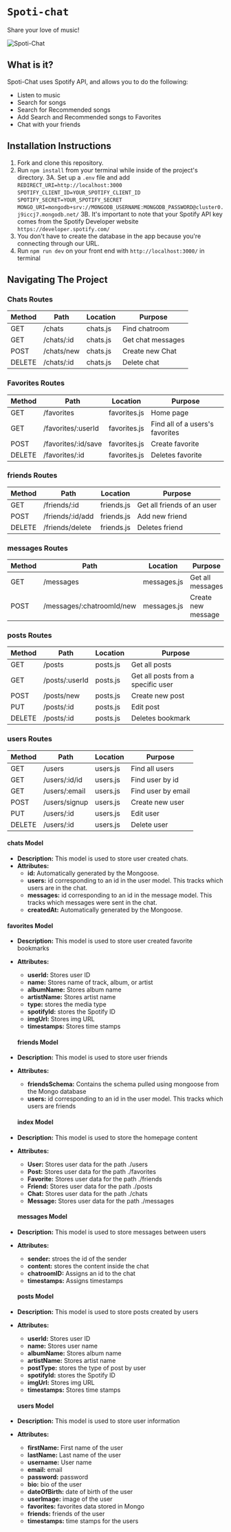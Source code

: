 # `Spoti-chat`

Share your love of music!

![Spoti-Chat](./images/HomePage.png)

## What is it?

Spoti-Chat uses Spotify API, and allows you to do the following:

- Listen to music
- Search for songs
- Search for Recommended songs
- Add Search and Recommended songs to Favorites
- Chat with your friends

## Installation Instructions

1. Fork and clone this repository.
2. Run `npm install` from your terminal while inside of the project's directory.
   3A. Set up a `.env` file and add
   `REDIRECT_URI=http://localhost:3000`
   `SPOTIFY_CLIENT_ID=YOUR_SPOTIFY_CLIENT_ID`
   `SPOTIFY_SECRET=YOUR_SPOTIFY_SECRET`
   `MONGO_URI=mongodb+srv://MONGODB_USERNAME:MONGODB_PASSWORD@cluster0.j9iccj7.mongodb.net/`
   3B. It's important to note that your Spotify API key comes from the Spotify Developer website `https://developer.spotify.com/`
3. You don't have to create the database in the app because you're connecting through our URL.
4. Run `npm run dev` on your front end with `http://localhost:3000/` in terminal

## Navigating The Project

### Chats Routes

| Method | Path       | Location | Purpose           |
| ------ | ---------- | -------- | ----------------- |
| GET    | /chats     | chats.js | Find chatroom     |
| GET    | /chats/:id | chats.js | Get chat messages |
| POST   | /chats/new | chats.js | Create new Chat   |
| DELETE | /chats/:id | chats.js | Delete chat       |

### Favorites Routes

| Method | Path                | Location     | Purpose                         |
| ------ | ------------------- | ------------ | ------------------------------- |
| GET    | /favorites          | favorites.js | Home page                       |
| GET    | /favorites/:userId  | favorites.js | Find all of a users's favorites |
| POST   | /favorites/:id/save | favorites.js | Create favorite                 |
| DELETE | /favorites/:id      | favorites.js | Deletes favorite                |

### friends Routes

| Method | Path             | Location   | Purpose                    |
| ------ | ---------------- | ---------- | -------------------------- |
| GET    | /friends/:id     | friends.js | Get all friends of an user |
| POST   | /friends/:id/add | friends.js | Add new friend             |
| DELETE | /friends/delete  | friends.js | Deletes friend             |

### messages Routes

| Method | Path                      | Location    | Purpose            |
| ------ | ------------------------- | ----------- | ------------------ |
| GET    | /messages                 | messages.js | Get all messages   |
| POST   | /messages/:chatroomId/new | messages.js | Create new message |

### posts Routes

| Method | Path           | Location | Purpose                            |
| ------ | -------------- | -------- | ---------------------------------- |
| GET    | /posts         | posts.js | Get all posts                      |
| GET    | /posts/:userId | posts.js | Get all posts from a specific user |
| POST   | /posts/new     | posts.js | Create new post                    |
| PUT    | /posts/:id     | posts.js | Edit post                          |
| DELETE | /posts/:id     | posts.js | Deletes bookmark                   |

### users Routes

| Method | Path          | Location | Purpose            |
| ------ | ------------- | -------- | ------------------ |
| GET    | /users        | users.js | Find all users     |
| GET    | /users/:id/id | users.js | Find user by id    |
| GET    | /users/:email | users.js | Find user by email |
| POST   | /users/signup | users.js | Create new user    |
| PUT    | /users/:id    | users.js | Edit user          |
| DELETE | /users/:id    | users.js | Delete user        |

#### chats Model

- **Description:** This model is used to store user created chats.
- **Attributes:**
  - **id:** Automatically generated by the Mongoose.
  - **users:** id corresponding to an id in the user model. This tracks which users are in the chat.
  - **messages:** id corresponding to an id in the message model. This tracks which messages were sent in the chat.
  - **createdAt:** Automatically generated by the Mongoose.

#### favorites Model

- **Description:** This model is used to store user created favorite bookmarks
- **Attributes:**

  - **userId:** Stores user ID
  - **name:** Stores name of track, album, or artist
  - **albumName:** Stores album name
  - **artistName:** Stores artist name
  - **type:** stores the media type
  - **spotifyId:** stores the Spotify ID
  - **imgUrl:** Stores img URL
  - **timestamps:** Stores time stamps

  #### friends Model

- **Description:** This model is used to store user friends
- **Attributes:**

  - **friendsSchema:** Contains the schema pulled using mongoose from the Mongo database
  - **users:** id corresponding to an id in the user model. This tracks which users are friends

  #### index Model

- **Description:** This model is used to store the homepage content
- **Attributes:**

  - **User:** Stores user data for the path ./users
  - **Post:** Stores user data for the path ./favorites
  - **Favorite:** Stores user data for the path ./friends
  - **Friend:** Stores user data for the path ./posts
  - **Chat:** Stores user data for the path ./chats
  - **Message:** Stores user data for the path ./messages

  #### messages Model

- **Description:** This model is used to store messages between users
- **Attributes:**

  - **sender:** stroes the id of the sender
  - **content:** stores the content inside the chat
  - **chatroomID:** Assigns an id to the chat
  - **timestamps:** Assigns timestamps

  #### posts Model

- **Description:** This model is used to store posts created by users
- **Attributes:**

  - **userId:** Stores user ID
  - **name:** Stores user name
  - **albumName:** Stores album name
  - **artistName:** Stores artist name
  - **postType:** stores the type of post by user
  - **spotifyId:** stores the Spotify ID
  - **imgUrl:** Stores img URL
  - **timestamps:** Stores time stamps

  #### users Model

- **Description:** This model is used to store user information
- **Attributes:**
  - **firstName:** First name of the user
  - **lastName:** Last name of the user
  - **username:** User name
  - **email:** email
  - **password:** password
  - **bio:** bio of the user
  - **dateOfBirth:** date of birth of the user
  - **userImage:** image of the user
  - **favorites:** favorites data stored in Mongo
  - **friends:** friends of the user
  - **timestamps:** time stamps for the users
